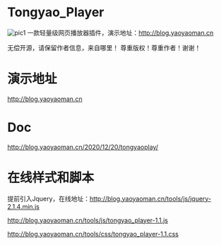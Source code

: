 # Tongyao_Player
![pic1](http://blog.yaoyaoman.cn/images/material/tongyaoplayer.png)
一款轻量级网页播放器插件，演示地址：http://blog.yaoyaoman.cn

无偿开源，请保留作者信息，来自哪里！
尊重版权！尊重作者！谢谢！

# 演示地址
http://blog.yaoyaoman.cn

# Doc
http://blog.yaoyaoman.cn/2020/12/20/tongyaoplay/

# 在线样式和脚本
提前引入Jquery，在线地址：http://blog.yaoyaoman.cn/tools/js/jquery-2.1.4.min.js

http://blog.yaoyaoman.cn/tools/js/tongyao_player-1.1.js

http://blog.yaoyaoman.cn/tools/css/tongyao_player-1.1.css
